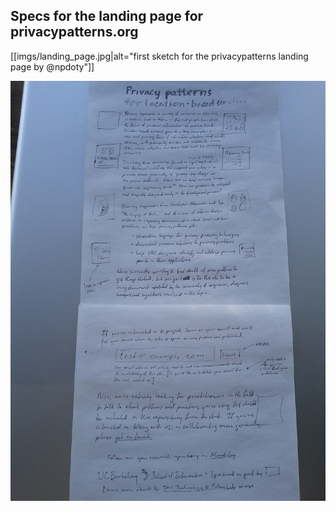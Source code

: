 ## Specs for the landing page for privacypatterns.org

[[imgs/landing_page.jpg|alt="first sketch for the privacypatterns
landing page by @npdoty"]]

![this is an alternate image](imgs/landing_page.jpg)
